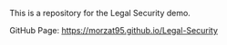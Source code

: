This is a repository for the Legal Security demo.

GitHub Page: https://morzat95.github.io/Legal-Security